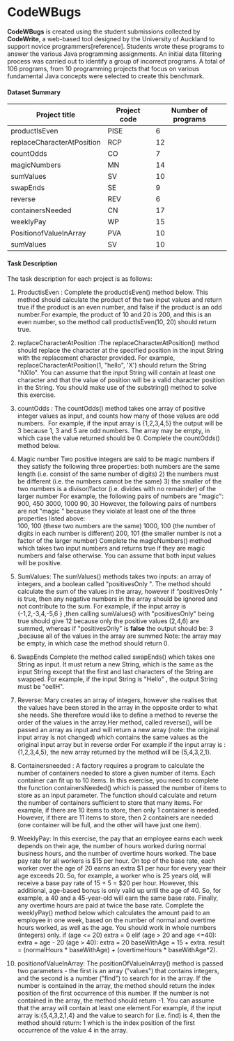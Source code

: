 # CodeWBugs

**CodeWBugs** is created using the student submissions collected by **CodeWrite**, a web-based tool designed by the University of Auckland to  support novice programmers[reference]. Students wrote these programs to answer the various Java programming assignments. An initial data filtering process was carried out to identify a group of incorrect programs. A total of 106 programs, from 10 programming projects that focus on various fundamental Java concepts were selected to create this benchmark.   
#### Dataset Summary

 
|Project title | Project code | Number of programs |
|--------------|--------------|--------------------|
productIsEven |	PISE  |    6  
replaceCharacterAtPosition | RCP | 12 |
countOdds | CO |	7 |
magicNumbers | MN |	14 |
sumValues | SV | 10 |
swapEnds |  SE  |	9 |
reverse	| REV | 6 |
containersNeeded	| CN | 17 |
weeklyPay | WP | 	15 |
PositionofValueInArray| PVA| 10 |
sumValues|SV|10 |

#### Task Description
   

 The task description for each project is as follows:
     
1. ProductisEven :	Complete the  productIsEven()  method below. This method should calculate the  product  of the two input values and return  true  if the product is an even number, and false  if the product is an odd number.For example, the product of 10 and 20 is 
   200, and this is an even number, so the method call  productIsEven(10, 20)   should return  true.
2. replaceCharacterAtPosition :The replaceCharacterAtPosition()  method should replace the character at the specified position in the input String with the replacement character provided. For example,  replaceCharacterAtPosition(1, \"hello\", \'X\')  should return the 
   String  "hXllo\".  You can assume that the input String will contain at least one character and that the value of position will be a valid character position in the String.  You should make use of the substring() method to solve this exercise.
3. countOdds : The countOdds() method takes one array of positive integer values as input, and counts how many of those values are odd numbers.&nbsp; For example, if the input array is {1,2,3,4,5} the output will be 3 because 1, 3 and 5 are odd numbers. The array may be 
   empty, in which case the value returned should be 0. Complete the countOdds() method below.
4. Magic number	Two positive integers are said to be magic numbers  if they satisfy the following three properties: 
   both numbers are the same length (i.e. consist of the same number of digits)  2) the numbers must be different (i.e. the numbers cannot be the same)  3) the smaller of the two numbers is a divisor/factor (i.e. divides with no remainder) of the larger number 
      For example, the following pairs of numbers are \"magic\":
      900, 450 
      3000, 1000 
      90, 30 
      However, the following pairs of numbers are not  "magic " because they violate at least one of the three properties listed above:  
      100, 100 (these two numbers are the same) 
      1000, 100 (the number of digits in each number is different) 
      200, 101 (the smaller number is not a factor of the larger number) 
      Complete the magicNumbers() method which takes two input numbers and returns true if they are magic numbers and false otherwise. You can assume  that both input values will be  positive.
5. SumValues:	The  sumValues() methods takes two inputs: an array of integers, and a boolean called  "positivesOnly ". The method should calculate the sum of the values in the array, however if “positivesOnly " is true, then any 
  negative numbers in the array should be ignored and not contribute to the sum. For example, if the input array is {-1,2,-3,4,-5,6 } ,then calling sumValues() with "positivesOnly" being  true  should give 12 because only the positive values (2,4,6) are summed, whereas 
  if  "positivesOnly" is <strong>false</strong> the output should be: 3 ,because all of the values in the array are summed Note: the array may be empty, in which case the method should return 0.

6. SwapEnds	Complete the method called  swapEnds()  which takes one String as input.  It must return a new String, which is the same as the input String except that the first and last characters of the String are 
  swapped. For example, if the input String is  "Hello" , the output String must be  "oellH".
7. Reverse:	Mary creates an array of integers, however she realises that the values have been stored in the array in the opposite order to what she needs. She therefore would like to define a method to reverse the order of the values in the array.Her method, called reverse(), will be passed an array as input and will return a new array (note: the original input array is not changed) which contains the same values as the original input array but in reverse order For example if the input array is :  {1,2,3,4,5}, the new array returned by the method will be {5,4,3,2,1}.
8. Containersneeded : 	A factory requires a program to calculate the number of containers needed to store a given number of items. Each container can fit up to 10 items. In this exercise, you need to complete the function containersNeeded()  which is passed the number of items to store as an input parameter. The function should calculate and return the number of containers sufficient to store that many items. For example, if there are 10 items to store, then only 1 container is needed.  However, if there are 11 items to store, then 2 containers are needed (one container will be full, and the other will have just one item).
9. WeeklyPay: In this exercise, the pay that an employee earns each week depends on their age, the number of hours worked during normal business hours, and the number of overtime hours worked. The base pay  rate for all workers is \$15 per hour. On top of the base rate, each worker over the age of 20 earns an extra \$1 per hour for every year their age exceeds 20.  So, for example, a worker who is 25 years old, will receive a base pay rate of 15 + 5 = \$20 per hour.  However, this additional, age-based bonus is only valid up until the age of 40.  So, for example, a 40 and a 45-year-old will earn the same base rate. Finally, any overtime hours are paid at twice the base rate. Complete the weeklyPay()  method below which calculates the amount paid to an employee in one week, based on the number of normal and overtime hours worked, as well as the age. You should work in whole numbers (integers) only. if (age <= 20) 	extra = 0  elif (age > 20  and age <=40): extra = age - 20  (age > 40): 	extra = 20  baseWithAge = 15 + extra. result = (normalHours * baseWithAge)  + (overtimeHours * baseWithAge*2).
10. positionofValueInArray: The positionOfValueInArray() method is passed two parameters - the first is an array (\"values\") that contains integers, and the second is a number (\"find\") to search for in the array.  If the number is contained in the array, the method should return the   index position of the first occurrence of this number. If the number is not contained in the array, the method should return -1. You can assume that the array will contain at least one element.For example, if the input array is:{5,4,3,2,1,4} and the value to search for (i.e. find) is 4, then the method should return: 1 which is the index position of the first occurrence of the value 4 in the array. 
 
